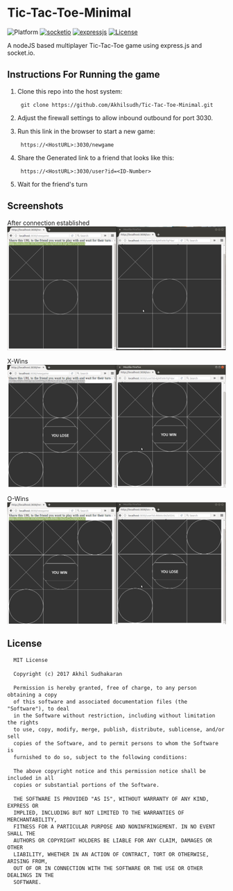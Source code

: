 # Tic-Tac-Toe-Minimal
![Platform](https://img.shields.io/badge/platform-web%20platform-lightgrey.svg) [![socketio](https://img.shields.io/badge/socket.io-v1.7.2-brightgreen.svg)](https://github.com/Akhilsudh/Tic-Tac-Toe-Minimal/tree/master/node_modules/socket.io) [![expressjs](https://img.shields.io/badge/express.js-v4.14.0-brightgreen.svg)](https://github.com/Akhilsudh/Tic-Tac-Toe-Minimal/tree/master/node_modules/express) [![License](https://img.shields.io/badge/license-MIT%20license-blue.svg)](LICENSE)

A nodeJS based multiplayer Tic-Tac-Toe game using express.js and socket.io.

## Instructions For Running the game
1. Clone this repo into the host system:
   
        git clone https://github.com/Akhilsudh/Tic-Tac-Toe-Minimal.git
2. Adjust the firewall settings to allow inbound outbound for port 3030.
3. Run this link in the browser to start a new game: 
   
        https://<HostURL>:3030/newgame
4. Share the Generated link to a friend that looks like this:
    
        https://<HostURL>:3030/user?id=<ID-Number>
5. Wait for the friend's turn

## Screenshots
After connection established
![Intro](Screenshots/Intro.png)

X-Wins
![WinLose](Screenshots/winLose.png)

O-Wins
![LoseWin](Screenshots/loseWin.png)

## License
      
      MIT License

      Copyright (c) 2017 Akhil Sudhakaran

      Permission is hereby granted, free of charge, to any person obtaining a copy
      of this software and associated documentation files (the "Software"), to deal
      in the Software without restriction, including without limitation the rights
      to use, copy, modify, merge, publish, distribute, sublicense, and/or sell
      copies of the Software, and to permit persons to whom the Software is
      furnished to do so, subject to the following conditions:

      The above copyright notice and this permission notice shall be included in all
      copies or substantial portions of the Software.

      THE SOFTWARE IS PROVIDED "AS IS", WITHOUT WARRANTY OF ANY KIND, EXPRESS OR
      IMPLIED, INCLUDING BUT NOT LIMITED TO THE WARRANTIES OF MERCHANTABILITY,
      FITNESS FOR A PARTICULAR PURPOSE AND NONINFRINGEMENT. IN NO EVENT SHALL THE
      AUTHORS OR COPYRIGHT HOLDERS BE LIABLE FOR ANY CLAIM, DAMAGES OR OTHER
      LIABILITY, WHETHER IN AN ACTION OF CONTRACT, TORT OR OTHERWISE, ARISING FROM,
      OUT OF OR IN CONNECTION WITH THE SOFTWARE OR THE USE OR OTHER DEALINGS IN THE
      SOFTWARE.
